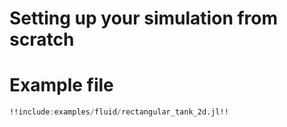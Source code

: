 # Setting up your simulation from scratch



# Example file
```julia
!!include:examples/fluid/rectangular_tank_2d.jl!!

```

